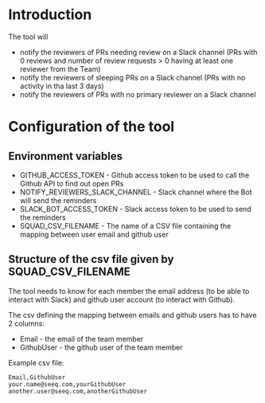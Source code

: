 # Introduction
The tool will 
* notify the reviewers of PRs needing review on a Slack channel (PRs with 0 reviews and number of review requests > 0 
having at least one reviewer from the Team)
* notify the reviewers of sleeping PRs on a Slack channel (PRs with no activity in tha last 3 days)
* notify the reviewers of PRs with no primary reviewer on a Slack channel

# Configuration of the tool
## Environment variables
* GITHUB_ACCESS_TOKEN - Github access token to be used to call the Github API to find out open PRs
* NOTIFY_REVIEWERS_SLACK_CHANNEL - Slack channel where the Bot will send the reminders
* SLACK_BOT_ACCESS_TOKEN - Slack access token to be used to send the reminders
* SQUAD_CSV_FILENAME - The name of a CSV file containing the mapping between user email and github user

## Structure of the csv file given by SQUAD_CSV_FILENAME
The tool needs to know for each member the email address (to be able to interact with Slack) and github user account 
(to interact with Github).

The csv defining the mapping between emails and github users has to have 2 columns:
- Email - the email of the team member 
- GithubUser - the github user of the team member

Example csv file:
```
Email,GithubUser
your.name@seeq.com,yourGithubUser
another.user@seeq.com,anotherGithubUser
```
